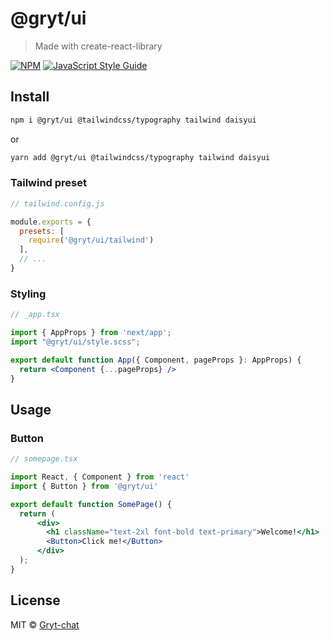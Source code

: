 # @gryt/ui

> Made with create-react-library

[![NPM](https://img.shields.io/npm/v/@gryt/ui.svg)](https://www.npmjs.com/package/@gryt/ui) [![JavaScript Style Guide](https://img.shields.io/badge/code_style-typescript_eslint-darkblue.svg)](https://typescript-eslint.io/)

## Install

```bash
npm i @gryt/ui @tailwindcss/typography tailwind daisyui
```
or
```bash
yarn add @gryt/ui @tailwindcss/typography tailwind daisyui
```

### Tailwind preset

```js
// tailwind.config.js

module.exports = {
  presets: [
    require('@gryt/ui/tailwind')
  ],
  // ...
}
```

### Styling

```jsx
// _app.tsx

import { AppProps } from 'next/app';
import "@gryt/ui/style.scss";

export default function App({ Component, pageProps }: AppProps) {
  return <Component {...pageProps} />
}
```

## Usage

### Button

```jsx
// somepage.tsx

import React, { Component } from 'react'
import { Button } from '@gryt/ui'

export default function SomePage() {
  return (
      <div>
        <h1 className="text-2xl font-bold text-primary">Welcome!</h1>
        <Button>Click me!</Button>
      </div>
  );
}
```

## License

MIT © [Gryt-chat](https://github.com/Gryt-chat)
